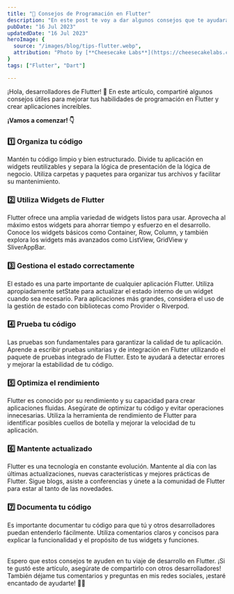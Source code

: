 ```yaml
---
title: "📱 Consejos de Programación en Flutter"
description: "En este post te voy a dar algunos consejos que te ayudarán a mejorar tu código en Flutter."
pubDate: "16 Jul 2023"
updatedDate: "16 Jul 2023"
heroImage: {
  source: "/images/blog/tips-flutter.webp",
  attribution: "Photo by [**Cheesecake Labs**](https://cheesecakelabs.com/)"  
}
tags: ["Flutter", "Dart"]

---
```


¡Hola, desarrolladores de Flutter! 💙 En este artículo, compartiré algunos consejos útiles para mejorar tus habilidades de programación en Flutter y crear aplicaciones increíbles.

**¡Vamos a comenzar! 👇**

### 1️⃣ Organiza tu código
Mantén tu código limpio y bien estructurado. Divide tu aplicación en widgets reutilizables y separa la lógica de presentación de la lógica de negocio. Utiliza carpetas y paquetes para organizar tus archivos y facilitar su mantenimiento.

### 2️⃣ Utiliza Widgets de Flutter
Flutter ofrece una amplia variedad de widgets listos para usar. Aprovecha al máximo estos widgets para ahorrar tiempo y esfuerzo en el desarrollo. Conoce los widgets básicos como Container, Row, Column, y también explora los widgets más avanzados como ListView, GridView y SliverAppBar.

### 3️⃣ Gestiona el estado correctamente
El estado es una parte importante de cualquier aplicación Flutter. Utiliza apropiadamente setState para actualizar el estado interno de un widget cuando sea necesario. Para aplicaciones más grandes, considera el uso de la gestión de estado con bibliotecas como Provider o Riverpod.

### 4️⃣ Prueba tu código
Las pruebas son fundamentales para garantizar la calidad de tu aplicación. Aprende a escribir pruebas unitarias y de integración en Flutter utilizando el paquete de pruebas integrado de Flutter. Esto te ayudará a detectar errores y mejorar la estabilidad de tu código.

### 5️⃣ Optimiza el rendimiento
Flutter es conocido por su rendimiento y su capacidad para crear aplicaciones fluidas. Asegúrate de optimizar tu código y evitar operaciones innecesarias. Utiliza la herramienta de rendimiento de Flutter para identificar posibles cuellos de botella y mejorar la velocidad de tu aplicación.

### 6️⃣ Mantente actualizado
Flutter es una tecnología en constante evolución. Mantente al día con las últimas actualizaciones, nuevas características y mejores prácticas de Flutter. Sigue blogs, asiste a conferencias y únete a la comunidad de Flutter para estar al tanto de las novedades.

### 7️⃣ Documenta tu código
Es importante documentar tu código para que tú y otros desarrolladores puedan entenderlo fácilmente. Utiliza comentarios claros y concisos para explicar la funcionalidad y el propósito de tus widgets y funciones.

<br>
Espero que estos consejos te ayuden en tu viaje de desarrollo en Flutter. ¡Si te gustó este artículo, asegúrate de compartirlo con otros desarrolladores! También déjame tus comentarios y preguntas en mis redes sociales, ¡estaré encantado de ayudarte! 🚀💪